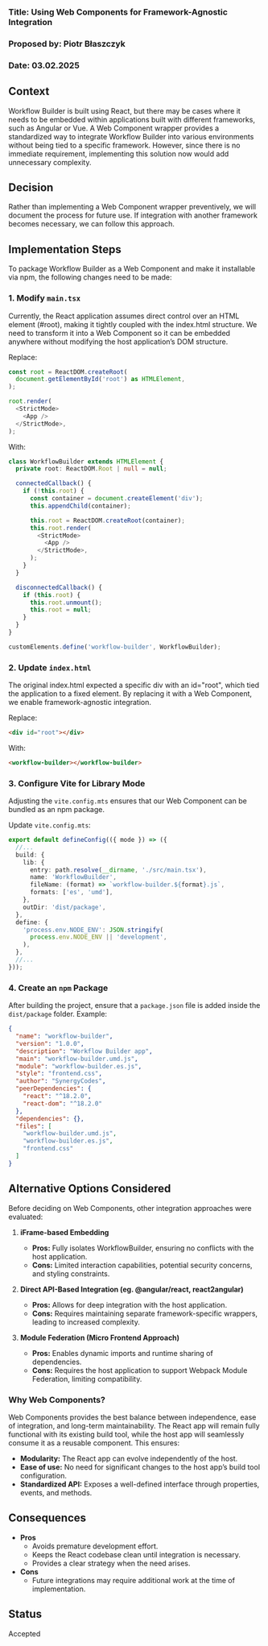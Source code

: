 ### Title: Using Web Components for Framework-Agnostic Integration

### Proposed by: Piotr Błaszczyk 

### Date:  03.02.2025

## Context  
Workflow Builder is built using React, but there may be cases where it needs to be embedded within applications built with different frameworks, such as Angular or Vue. A Web Component wrapper provides a standardized way to integrate Workflow Builder into various environments without being tied to a specific framework. However, since there is no immediate requirement, implementing this solution now would add unnecessary complexity.

## Decision  
Rather than implementing a Web Component wrapper preventively, we will document the process for future use. If integration with another framework becomes necessary, we can follow this approach.

## Implementation Steps  
To package Workflow Builder as a Web Component and make it installable via npm, the following changes need to be made:  

### 1. Modify `main.tsx`  

Currently, the React application assumes direct control over an HTML element (#root), making it tightly coupled with the index.html structure. We need to transform it into a Web Component so it can be embedded anywhere without modifying the host application’s DOM structure.

Replace:  
```typescript
const root = ReactDOM.createRoot(
  document.getElementById('root') as HTMLElement,
);

root.render(
  <StrictMode>
    <App />
  </StrictMode>,
);
```  
With:  
```typescript
class WorkflowBuilder extends HTMLElement {
  private root: ReactDOM.Root | null = null;

  connectedCallback() {
    if (!this.root) {
      const container = document.createElement('div');
      this.appendChild(container);

      this.root = ReactDOM.createRoot(container);
      this.root.render(
        <StrictMode>
          <App />
        </StrictMode>,
      );
    }
  }

  disconnectedCallback() {
    if (this.root) {
      this.root.unmount();
      this.root = null;
    }
  }
}

customElements.define('workflow-builder', WorkflowBuilder);
```  

### 2. Update `index.html`  

The original index.html expected a specific div with an id="root", which tied the application to a fixed element. By replacing it with a Web Component, we enable framework-agnostic integration.

Replace:  
```html
<div id="root"></div>
```  
With:  
```html
<workflow-builder></workflow-builder>
```  

### 3. Configure Vite for Library Mode  

Adjusting the `vite.config.mts` ensures that our Web Component can be bundled as an npm package.

Update `vite.config.mts`:
```typescript
export default defineConfig(({ mode }) => ({
  //...
  build: {
    lib: {
      entry: path.resolve(__dirname, './src/main.tsx'),
      name: 'WorkflowBuilder',
      fileName: (format) => `workflow-builder.${format}.js`,
      formats: ['es', 'umd'],
    },
    outDir: 'dist/package',
  },
  define: {
    'process.env.NODE_ENV': JSON.stringify(
      process.env.NODE_ENV || 'development',
    ),
  },
  //...
}));
```  

### 4. Create an `npm` Package  
After building the project, ensure that a `package.json` file is added inside the `dist/package` folder. Example:  
```json
{
  "name": "workflow-builder",
  "version": "1.0.0",
  "description": "Workflow Builder app",
  "main": "workflow-builder.umd.js",
  "module": "workflow-builder.es.js",
  "style": "frontend.css",
  "author": "SynergyCodes",
  "peerDependencies": {
    "react": "^18.2.0",
    "react-dom": "^18.2.0"
  },
  "dependencies": {},
  "files": [
    "workflow-builder.umd.js",
    "workflow-builder.es.js",
    "frontend.css"
  ]
}
```  

## Alternative Options Considered

Before deciding on Web Components, other integration approaches were evaluated:  

1. **iFrame-based Embedding**  
   - **Pros:** Fully isolates WorkflowBuilder, ensuring no conflicts with the host application.  
   - **Cons:** Limited interaction capabilities, potential security concerns, and styling constraints.  

2. **Direct API-Based Integration (eg. @angular/react, react2angular)**  
   - **Pros:** Allows for deep integration with the host application.  
   - **Cons:** Requires maintaining separate framework-specific wrappers, leading to increased complexity.  

3. **Module Federation (Micro Frontend Approach)**  
   - **Pros:** Enables dynamic imports and runtime sharing of dependencies.  
   - **Cons:** Requires the host application to support Webpack Module Federation, limiting compatibility.  

### Why Web Components?  
Web Components provides the best balance between independence, ease of integration, and long-term maintainability. The React app will remain fully functional with its existing build tool, while the host app will seamlessly consume it as a reusable component. This ensures:

-	**Modularity:** The React app can evolve independently of the host.
-	**Ease of use:** No need for significant changes to the host app’s build tool configuration.
-	**Standardized API:** Exposes a well-defined interface through properties, events, and methods.

## Consequences  
- **Pros**  
  - Avoids premature development effort.  
  - Keeps the React codebase clean until integration is necessary.  
  - Provides a clear strategy when the need arises.  
- **Cons**  
  - Future integrations may require additional work at the time of implementation.  

## Status  
Accepted
